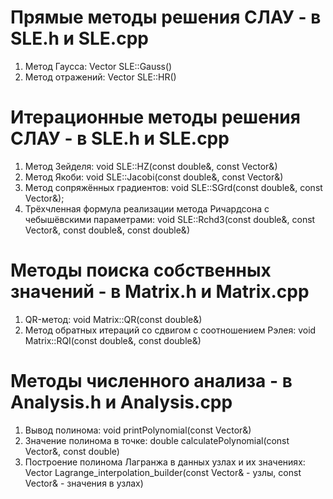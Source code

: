 # Прямые методы решения СЛАУ - в SLE.h и SLE.cpp
1) Метод Гаусса: Vector SLE::Gauss()
2) Метод отражений: Vector SLE::HR()
# Итерационные методы решения СЛАУ - в SLE.h и SLE.cpp
1) Метод Зейделя: void SLE::HZ(const double&, const Vector&)
2) Метод Якоби: void SLE::Jacobi(const double&, const Vector&)
3) Метод сопряжённых градиентов: void SLE::SGrd(const double&, const Vector&);
4) Трёхчленная формула реализации метода Ричардсона с чебышёвскими параметрами: void SLE::Rchd3(const double&, const Vector&, const double&, const double&)
# Методы поиска собственных значений - в Matrix.h и Matrix.cpp
1) QR-метод: void Matrix::QR(const double&)
2) Метод обратных итераций со сдвигом с соотношением Рэлея: void Matrix::RQI(const double&, const double&)
# Методы численного анализа - в Analysis.h и Analysis.cpp
1) Вывод полинома: void printPolynomial(const Vector&)
2) Значение полинома в точке: double calculatePolynomial(const Vector&, const double)
3) Построение полинома Лагранжа в данных узлах и их значениях: Vector Lagrange_interpolation_builder(const Vector& - узлы, const Vector& - значения в узлах)
